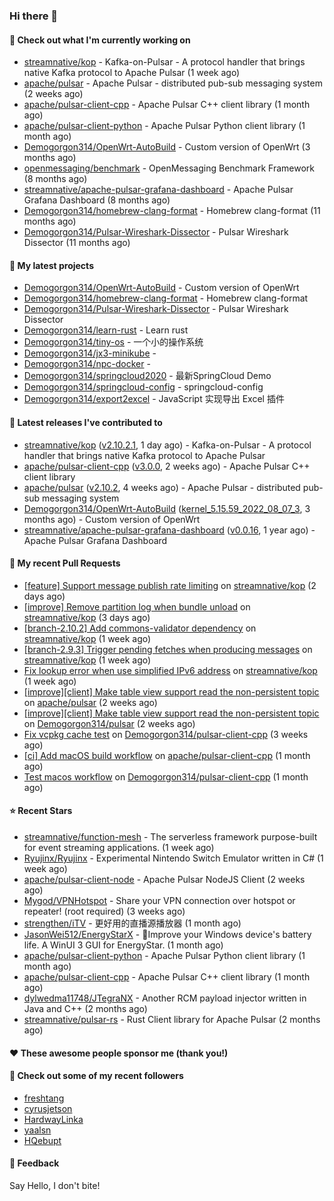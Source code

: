 ### Hi there 👋

#### 👷 Check out what I'm currently working on

- [streamnative/kop](https://github.com/streamnative/kop) - Kafka-on-Pulsar - A protocol handler that brings native Kafka protocol to Apache Pulsar (1 week ago)
- [apache/pulsar](https://github.com/apache/pulsar) - Apache Pulsar - distributed pub-sub messaging system (2 weeks ago)
- [apache/pulsar-client-cpp](https://github.com/apache/pulsar-client-cpp) - Apache Pulsar C&#43;&#43; client library (1 month ago)
- [apache/pulsar-client-python](https://github.com/apache/pulsar-client-python) - Apache Pulsar Python client library (1 month ago)
- [Demogorgon314/OpenWrt-AutoBuild](https://github.com/Demogorgon314/OpenWrt-AutoBuild) - Custom version of OpenWrt (3 months ago)
- [openmessaging/benchmark](https://github.com/openmessaging/benchmark) - OpenMessaging Benchmark Framework (8 months ago)
- [streamnative/apache-pulsar-grafana-dashboard](https://github.com/streamnative/apache-pulsar-grafana-dashboard) - Apache Pulsar Grafana Dashboard (8 months ago)
- [Demogorgon314/homebrew-clang-format](https://github.com/Demogorgon314/homebrew-clang-format) - Homebrew clang-format (11 months ago)
- [Demogorgon314/Pulsar-Wireshark-Dissector](https://github.com/Demogorgon314/Pulsar-Wireshark-Dissector) - Pulsar Wireshark Dissector (11 months ago)

#### 🌱 My latest projects

- [Demogorgon314/OpenWrt-AutoBuild](https://github.com/Demogorgon314/OpenWrt-AutoBuild) - Custom version of OpenWrt
- [Demogorgon314/homebrew-clang-format](https://github.com/Demogorgon314/homebrew-clang-format) - Homebrew clang-format
- [Demogorgon314/Pulsar-Wireshark-Dissector](https://github.com/Demogorgon314/Pulsar-Wireshark-Dissector) - Pulsar Wireshark Dissector
- [Demogorgon314/learn-rust](https://github.com/Demogorgon314/learn-rust) - Learn rust
- [Demogorgon314/tiny-os](https://github.com/Demogorgon314/tiny-os) - 一个小的操作系统
- [Demogorgon314/jx3-minikube](https://github.com/Demogorgon314/jx3-minikube) - 
- [Demogorgon314/npc-docker](https://github.com/Demogorgon314/npc-docker) - 
- [Demogorgon314/springcloud2020](https://github.com/Demogorgon314/springcloud2020) - 最新SpringCloud Demo
- [Demogorgon314/springcloud-config](https://github.com/Demogorgon314/springcloud-config) - springcloud-config 
- [Demogorgon314/export2excel](https://github.com/Demogorgon314/export2excel) - JavaScript 实现导出 Excel 插件

#### 🔭 Latest releases I've contributed to

- [streamnative/kop](https://github.com/streamnative/kop) ([v2.10.2.1](https://github.com/streamnative/kop/releases/tag/v2.10.2.1), 1 day ago) - Kafka-on-Pulsar - A protocol handler that brings native Kafka protocol to Apache Pulsar
- [apache/pulsar-client-cpp](https://github.com/apache/pulsar-client-cpp) ([v3.0.0](https://github.com/apache/pulsar-client-cpp/releases/tag/v3.0.0), 2 weeks ago) - Apache Pulsar C&#43;&#43; client library
- [apache/pulsar](https://github.com/apache/pulsar) ([v2.10.2](https://github.com/apache/pulsar/releases/tag/v2.10.2), 4 weeks ago) - Apache Pulsar - distributed pub-sub messaging system
- [Demogorgon314/OpenWrt-AutoBuild](https://github.com/Demogorgon314/OpenWrt-AutoBuild) ([kernel_5.15.59_2022_08_07_3](https://github.com/Demogorgon314/OpenWrt-AutoBuild/releases/tag/kernel_5.15.59_2022_08_07_3), 3 months ago) - Custom version of OpenWrt
- [streamnative/apache-pulsar-grafana-dashboard](https://github.com/streamnative/apache-pulsar-grafana-dashboard) ([v0.0.16](https://github.com/streamnative/apache-pulsar-grafana-dashboard/releases/tag/v0.0.16), 1 year ago) - Apache Pulsar Grafana Dashboard

#### 🔨 My recent Pull Requests

- [[feature] Support message publish rate limiting](https://github.com/streamnative/kop/pull/1589) on [streamnative/kop](https://github.com/streamnative/kop) (2 days ago)
- [[improve] Remove partition log when bundle unload](https://github.com/streamnative/kop/pull/1587) on [streamnative/kop](https://github.com/streamnative/kop) (3 days ago)
- [[branch-2.10.2] Add commons-validator dependency](https://github.com/streamnative/kop/pull/1574) on [streamnative/kop](https://github.com/streamnative/kop) (1 week ago)
- [[branch-2.9.3] Trigger pending fetches when producing messages](https://github.com/streamnative/kop/pull/1573) on [streamnative/kop](https://github.com/streamnative/kop) (1 week ago)
- [Fix lookup error when use simplified IPv6 address](https://github.com/streamnative/kop/pull/1571) on [streamnative/kop](https://github.com/streamnative/kop) (1 week ago)
- [[improve][client] Make table view support read the non-persistent topic](https://github.com/apache/pulsar/pull/18375) on [apache/pulsar](https://github.com/apache/pulsar) (2 weeks ago)
- [[improve][client] Make table view support read the non-persistent topic](https://github.com/Demogorgon314/pulsar/pull/5) on [Demogorgon314/pulsar](https://github.com/Demogorgon314/pulsar) (2 weeks ago)
- [Fix vcpkg cache test](https://github.com/Demogorgon314/pulsar-client-cpp/pull/3) on [Demogorgon314/pulsar-client-cpp](https://github.com/Demogorgon314/pulsar-client-cpp) (3 weeks ago)
- [[ci] Add macOS build workflow](https://github.com/apache/pulsar-client-cpp/pull/68) on [apache/pulsar-client-cpp](https://github.com/apache/pulsar-client-cpp) (1 month ago)
- [Test macos workflow](https://github.com/Demogorgon314/pulsar-client-cpp/pull/2) on [Demogorgon314/pulsar-client-cpp](https://github.com/Demogorgon314/pulsar-client-cpp) (1 month ago)

#### ⭐ Recent Stars

- [streamnative/function-mesh](https://github.com/streamnative/function-mesh) - The serverless framework purpose-built for event streaming applications. (1 week ago)
- [Ryujinx/Ryujinx](https://github.com/Ryujinx/Ryujinx) - Experimental Nintendo Switch Emulator written in C# (1 week ago)
- [apache/pulsar-client-node](https://github.com/apache/pulsar-client-node) - Apache Pulsar NodeJS Client (2 weeks ago)
- [Mygod/VPNHotspot](https://github.com/Mygod/VPNHotspot) - Share your VPN connection over hotspot or repeater! (root required) (3 weeks ago)
- [strengthen/iTV](https://github.com/strengthen/iTV) - 更好用的直播源播放器 (1 month ago)
- [JasonWei512/EnergyStarX](https://github.com/JasonWei512/EnergyStarX) - 🔋Improve your Windows device&#39;s battery life. A WinUI 3 GUI for EnergyStar. (1 month ago)
- [apache/pulsar-client-python](https://github.com/apache/pulsar-client-python) - Apache Pulsar Python client library (1 month ago)
- [apache/pulsar-client-cpp](https://github.com/apache/pulsar-client-cpp) - Apache Pulsar C&#43;&#43; client library (1 month ago)
- [dylwedma11748/JTegraNX](https://github.com/dylwedma11748/JTegraNX) - Another RCM payload injector written in Java and C&#43;&#43; (2 months ago)
- [streamnative/pulsar-rs](https://github.com/streamnative/pulsar-rs) - Rust Client library for Apache Pulsar (2 months ago)

#### ❤️ These awesome people sponsor me (thank you!)


#### 👯 Check out some of my recent followers

- [freshtang](https://github.com/freshtang)
- [cyrusjetson](https://github.com/cyrusjetson)
- [HardwayLinka](https://github.com/HardwayLinka)
- [yaalsn](https://github.com/yaalsn)
- [HQebupt](https://github.com/HQebupt)

#### 💬 Feedback

Say Hello, I don't bite!

